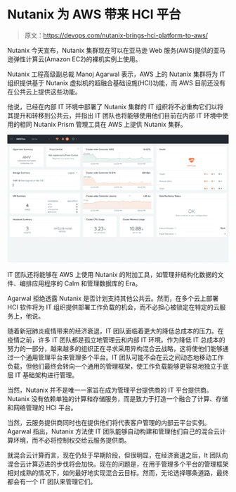 # Nutanix 为 AWS 带来 HCI 平台

> 原文：<https://devops.com/nutanix-brings-hci-platform-to-aws/>

Nutanix 今天宣布，Nutanix 集群现在可以在亚马逊 Web 服务(AWS)提供的亚马逊弹性计算云(Amazon EC2)的裸机实例上使用。

Nutanix 工程高级副总裁 Manoj Agarwal 表示，AWS 上的 Nutanix 集群将为 IT 组织提供基于 Nutanix 虚拟机的超融合基础设施(HCI)功能，而 AWS 目前还没有在公共云上提供这些功能。

他说，已经在内部 IT 环境中部署了 Nutanix 集群的 IT 组织将不必重构它们以将其提升和转移到公共云，并指出 IT 团队也将能够使用他们目前在内部 IT 环境中使用的相同 Nutanix Prism 管理工具在 AWS 上提供 Nutanix 集群。

![](img/b247bab8bcc5067ed4dada9232cedc33.png)

IT 团队还将能够在 AWS 上使用 Nutanix 的附加工具，如管理非结构化数据的文件、编排应用程序的 Calm 和管理数据库的 Era。

Agarwal 拒绝透露 Nutanix 是否计划支持其他公共云。然而，在多个云上部署 HCI 软件将为 IT 组织提供部署工作负载的机会，而不必担心被锁定在特定的云服务上，他说。

随着新冠肺炎疫情带来的经济衰退，IT 团队面临着更大的降低总成本的压力。在疫情之前，许多 IT 团队都是孤立地管理云和内部 IT 环境。作为降低 IT 总成本的努力的一部分，越来越多的组织正在寻求采用异构混合云战略，这将使他们能够通过一个通用管理平台来管理多个平台。IT 团队可能不会在云之间动态地移动工作负载，但他们最终会转向一个通用的管理框架，使工作负载能够更容易地独立于底层 IT 基础架构进行管理。

当然，Nutanix 并不是唯一一家旨在成为管理平台提供商的 IT 平台提供商。Nutanix 没有依赖单独的计算和存储服务，而是致力于打造一个融合了计算、存储和网络管理的 HCI 平台。

当然，云服务提供商同时也在提供他们将代表客户管理的内部云平台实例。Agarwal 指出，Nutanix 方法使 IT 团队能够自动构建和管理他们自己的混合云计算环境，而不必将控制权交给云服务提供商。

就混合云计算而言，现在仍处于早期阶段，但很明显，在经济衰退之后，It 团队向混合云计算迈进的步伐将会加快。现在的问题是，在用于管理多个平台的管理框架相对成熟的情况下，如何最好地实现混合云目标。然而，无论选择哪条道路，最终都会有一个 IT 团队来管理它们。